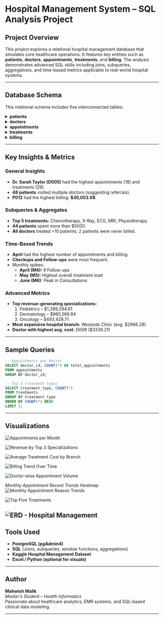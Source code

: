 #  Hospital Management System – SQL Analysis Project

##  Project Overview

This project explores a relational hospital management database that simulates core healthcare operations. It features key entities such as **patients**, **doctors**, **appointments**, **treatments**, and **billing**. The analysis demonstrates advanced SQL skills including joins, subqueries, aggregations, and time-based metrics applicable to real-world hospital systems.

---

##  Database Schema

This relational schema includes five interconnected tables:

<details>
<summary><strong>patients</strong></summary>

| Column               | Type         | Description                        |
|----------------------|--------------|------------------------------------|
| patient_id           | TEXT         | Unique patient ID                  |
| first_name, last_name| VARCHAR(50)  | Patient name                       |
| gender               | VARCHAR(10)  | Gender                             |
| date_of_birth        | DATE         | Birth date                         |
| contact_number       | VARCHAR(20)  | Phone number                       |
| address              | TEXT         | Home address                       |
| registration_date    | DATE         | Registration date in hospital      |
| insurance_provider   | VARCHAR(100) | Insurance company                  |
| insurance_number     | VARCHAR(50)  | Policy ID                          |
| email                | VARCHAR(100) | Email address                      |
</details>

<details>
<summary><strong> doctors</strong></summary>

| Column             | Type         | Description                    |
|--------------------|--------------|--------------------------------|
| doctor_id          | TEXT         | Unique ID                      |
| first_name         | VARCHAR(50)  | Doctor's first name            |
| last_name          | VARCHAR(50)  | Doctor's last name             | 
| specialization     | VARCHAR(100) | Medical specialty              |
| phone_number       | VARCHAR(20)  | Contact number                 |
| years_experience   | INTEGER      | Years of experience            |
| hospital_branch    | VARCHAR(100) | Hospital location              |
| email              | VARCHAR(100) | Email address                  |
</details>

<details>
<summary><strong> appointments</strong></summary>

| Column             | Type        | Description                            |
|--------------------|-------------|----------------------------------------|
| appointment_id     | TEXT        | Unique ID                              |
| patient_id         | TEXT        | Foreign keys                           |
| doctor_id          | TEXT        | Foreign keys                           |
| appointment_date   | DATE        | Date of appointment                    |
| appointment_time   | TIME        | Time of appointment                    |
| reason_for_visit   | TEXT        | Reason stated by patient               |
| status             | VARCHAR(50) | Scheduled, Completed, Cancelled, etc.  |
</details>

<details>
<summary><strong> treatments</strong></summary>

| Column           | Type         | Description                          |
|------------------|--------------|--------------------------------------|
| treatment_id     | TEXT         | Unique ID                            |
| appointment_id   | TEXT         | Related appointment                  |
| treatment_type   | VARCHAR(100) | Type (e.g., X-ray, MRI)              |
| description      | TEXT         | Treatment notes                      |
| cost             | NUMERIC      | Cost of treatment                    |
| treatment_date   | DATE         | Date provided                        |
</details>

<details>
<summary><strong> billing</strong></summary>

| Column           | Type         | Description                       |
|------------------|--------------|-----------------------------------|
| bill_id          | TEXT         | Unique ID                         |
| patient_id       | TEXT         | Refers to patient                 |
| treatment_id     | TEXT         | Refers to treatment               |
| bill_date        | DATE         | Billing date                      |
| amount           | NUMERIC      | Total billed amount               |
| payment_method   | VARCHAR(50)  | Cash, Card, Insurance, etc.       |
| payment_status   | VARCHAR(50)  | Paid, Pending, Failed             |
</details>

---

## Key Insights & Metrics

### General Insights

- **Dr. Sarah Taylor (D005)** had the highest appointments (18) and treatments (29).
- **48 patients** visited multiple doctors (suggesting referrals).
- **P012** had the highest billing: **$30,053.08**.

### Subqueries & Aggregates

- **Top 5 treatments:** Chemotherapy, X-Ray, ECG, MRI, Physiotherapy.
- **44 patients** spent more than \$5000.
- **All doctors** treated >10 patients; 2 patients were never billed.

### Time-Based Trends

- **April** had the highest number of appointments and billing.
- **Checkups and Follow-ups** were most frequent.
- Monthly spikes:
  - **April (M4):** 9 Follow-ups
  - **May (M5):** Highest overall treatment load
  - **June (M6):** Peak in Consultations

### Advanced Metrics

- **Top revenue-generating specializations:**
  1. Pediatrics – \$1,289,294.61  
  2. Dermatology – \$965,566.84  
  3. Oncology – \$493,428.71  
- **Most expensive hospital branch:** *Westside Clinic* (avg. \$2966.28)
- **Doctor with highest avg. cost:** *D008* (\$3339.21)

---

## Sample Queries

```sql
-- Appointments per doctor
SELECT doctor_id, COUNT(*) AS total_appointments
FROM appointments
GROUP BY doctor_id;
```

```sql
-- Top 5 treatment types
SELECT treatment_type, COUNT(*)
FROM treatments
GROUP BY treatment_type
ORDER BY COUNT(*) DESC
LIMIT 5;
```

---

## Visualizations
  
![Appointments per Month](assets/appointments_per_month.png)

![Revenue by Top 3 Specializations](assets/highest_earning_specialties.png)

![Average Treatment Cost by Branch](assets/avg_cost_by_branch.png)

![Billing Trend Over Time](assets/billing_trends.png)

![Doctor-wise Appointment Volume](assets/doctor_wise_appointments.png)

*Monthly Appointment Recent Trends Heatmap*
![Monthly Appointment Reason Trends](assets/monthly_appointment_trends.png)  

![Top Five Treatments](assets/top_five_treatments.png)

![ERD - Hospital Management](assets/ERD_hospital_management.png)
---

## Tools Used

- **PostgreSQL (pgAdmin4)**
- **SQL** (Joins, subqueries, window functions, aggregations)
- **Kaggle Hospital Management Dataset**
- **Excel / Python (optional for visuals)**

---

## Author

**Mahwish Malik**  
*Master’s Student – Health Informatics*  
Passionate about healthcare analytics, EMR systems, and SQL-based clinical data modeling.

---

